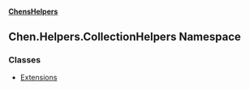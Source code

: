 
#### [ChensHelpers](./index 'index')

## Chen.Helpers.CollectionHelpers Namespace

### Classes
- [Extensions](./SY98pRtkb05-xncR8ottww 'Chen.Helpers.CollectionHelpers.Extensions')
